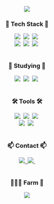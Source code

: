 
<div align="center">
  <img src="https://capsule-render.vercel.app/api?type=waving&color=auto&height=300&section=header&text=✨Welcome%20to%20YeJi's%20Github✨&fontSize=50&fontAlignY=45" />
</div>


<h3 align="center">🔭 Tech Stack 🔭</h3>
<div align="center">
  <img src="https://img.shields.io/badge/react-20232a.svg?style=for-the-badge&logo=react&logoColor=61DAFB" />&nbsp
  <img src="https://img.shields.io/badge/javascript-F7DF1E.svg?style=for-the-badge&logo=javascript&logoColor=20232a" />&nbsp
  <img src="https://img.shields.io/badge/html5-E34F26.svg?style=for-the-badge&logo=html5&logoColor=white" />&nbsp
</div>

<div align="center">
  <img src="https://img.shields.io/badge/styled--components-DB7093?style=for-the-badge&logo=styled-components&logoColor=ffd35b" />&nbsp
  <img src="https://img.shields.io/badge/tailwindcss-1daabb.svg?style=for-the-badge&logo=tailwind-css&logoColor=white" />&nbsp
  <img src="https://img.shields.io/badge/css3-1572B6.svg?style=for-the-badge&logo=css3&logoColor=white" />&nbsp
</div>

<br>

<h3 align="center">🌱 Studying 🌱</h3>
<div align="center">
    <img src="https://img.shields.io/badge/Next.js-F3F3F3?style=for-the-badge&logo=next.js&logoColor=000000" />&nbsp
  <img src="https://img.shields.io/badge/typescript-007ACC.svg?style=for-the-badge&logo=typescript&logoColor=white" />&nbsp
  <img src="https://img.shields.io/badge/Tanstack%20Query-FF4154?style=for-the-badge&logo=react%20query&logoColor=white" />&nbsp
</div>

<br>

<h3 align="center">🛠 Tools 🛠</h3>
<div align="center">
  <img src="https://img.shields.io/badge/git-F05033.svg?style=for-the-badge&logo=git&logoColor=white" />&nbsp
  <img src="https://img.shields.io/badge/github-181717.svg?style=for-the-badge&logo=github&logoColor=white" />&nbsp
  <img src="https://img.shields.io/badge/Notion-F3F3F3.svg?style=for-the-badge&logo=notion&logoColor=black" />&nbsp
</div>

<div align="center">
  <img src="https://img.shields.io/badge/VSCode-2C2C32.svg?style=for-the-badge&logo=visual-studio-code&logoColor=22ABF3" />&nbsp
  <img src="https://img.shields.io/badge/figma-F24E1E.svg?style=for-the-badge&logo=figma&logoColor=white" />&nbsp
</div>


<br>

<h3 align="center">📫 Contact 📫</h3>
<div align="center">
  <a href="https://blog.naver.com/bowl0112">
    <img src="https://img.shields.io/badge/Blog-1EBC8F?style=for-the-badge&logo=Naver&logoColor=white" />&nbsp
  </a>
  <a href="mailto:bowl0112@naver.com">
    <img
      src="https://img.shields.io/badge/bowl0112@naver.com-D14836?style=for-the-badge&logo=gmail&logoColor=white"/>&nbsp
  </a>
</div>


<br>

<h3 align="center">🧑🏻‍🌾 Farm 🌾</h3>
<div align="center">
<a href="https://github.com/devxb/gitanimals">
  <img src="https://render.gitanimals.org/farms/dpwl032"/>
</a>
</div>
